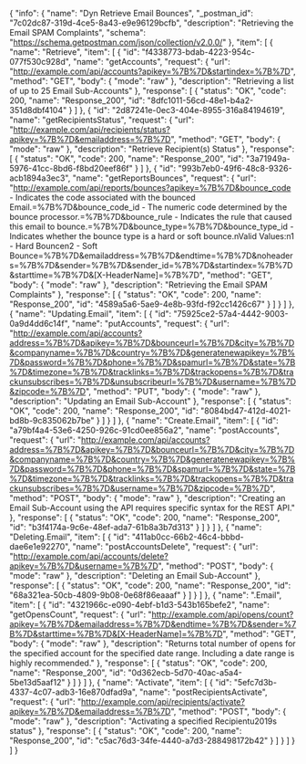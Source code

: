 {
  "info": {
    "name": "Dyn Retrieve Email Bounces",
    "_postman_id": "7c02dc87-319d-4ce5-8a43-e9e96129bcfb",
    "description": "Retrieving the Email SPAM Complaints",
    "schema": "https://schema.getpostman.com/json/collection/v2.0.0/"
  },
  "item": [
    {
      "name": "Retrieve",
      "item": [
        {
          "id": "f4338773-bdab-4223-954c-077f530c928d",
          "name": "getAccounts",
          "request": {
            "url": "http://example.com/api/accounts?apikey=%7B%7D&startindex=%7B%7D",
            "method": "GET",
            "body": {
              "mode": "raw"
            },
            "description": "Retrieving a list of up to 25 Email Sub-Accounts"
          },
          "response": [
            {
              "status": "OK",
              "code": 200,
              "name": "Response_200",
              "id": "8dfc1011-56cd-48e1-b4a2-351d8dbf4104"
            }
          ]
        },
        {
          "id": "2d87241e-0ec3-404e-8955-316a84194619",
          "name": "getRecipientsStatus",
          "request": {
            "url": "http://example.com/api/recipients/status?apikey=%7B%7D&emailaddress=%7B%7D",
            "method": "GET",
            "body": {
              "mode": "raw"
            },
            "description": "Retrieve Recipient(s) Status"
          },
          "response": [
            {
              "status": "OK",
              "code": 200,
              "name": "Response_200",
              "id": "3a71949a-5976-41cc-8bd6-f8bd20eef86f"
            }
          ]
        },
        {
          "id": "993b7eb0-49f6-48c8-9326-acb1894a3ec3",
          "name": "getReportsBounces",
          "request": {
            "url": "http://example.com/api/reports/bounces?apikey=%7B%7D&bounce_code - Indicates the code associated with the bounced Email.=%7B%7D&bounce_code_id - The numeric code determined by the bounce processor.=%7B%7D&bounce_rule - Indicates the rule that caused this email to bounce.=%7B%7D&bounce_type=%7B%7D&bounce_type_id - Indicates whether the bounce type is a hard or soft bounce.nValid Values:n1 - Hard Bouncen2 - Soft Bounce=%7B%7D&emailaddress=%7B%7D&endtime=%7B%7D&noheaders=%7B%7D&sender=%7B%7D&sender_id=%7B%7D&startindex=%7B%7D&starttime=%7B%7D&[X-HeaderName]=%7B%7D",
            "method": "GET",
            "body": {
              "mode": "raw"
            },
            "description": "Retrieving the Email SPAM Complaints"
          },
          "response": [
            {
              "status": "OK",
              "code": 200,
              "name": "Response_200",
              "id": "4589a5a6-5ae9-4e8b-93fd-f92cc1426c67"
            }
          ]
        }
      ]
    },
    {
      "name": "Updating.Email",
      "item": [
        {
          "id": "75925ce2-57a4-4442-9003-0a9d4dd6c14f",
          "name": "putAccounts",
          "request": {
            "url": "http://example.com/api/accounts?address=%7B%7D&apikey=%7B%7D&bounceurl=%7B%7D&city=%7B%7D&companyname=%7B%7D&country=%7B%7D&generatenewapikey=%7B%7D&password=%7B%7D&phone=%7B%7D&spamurl=%7B%7D&state=%7B%7D&timezone=%7B%7D&tracklinks=%7B%7D&trackopens=%7B%7D&trackunsubscribes=%7B%7D&unsubscribeurl=%7B%7D&username=%7B%7D&zipcode=%7B%7D",
            "method": "PUT",
            "body": {
              "mode": "raw"
            },
            "description": "Updating an Email Sub-Account"
          },
          "response": [
            {
              "status": "OK",
              "code": 200,
              "name": "Response_200",
              "id": "8084bd47-412d-4021-bd8b-9c835062b7be"
            }
          ]
        }
      ]
    },
    {
      "name": "Create.Email",
      "item": [
        {
          "id": "a79bf4a4-53e6-4250-926c-91cd0ee856a2",
          "name": "postAccounts",
          "request": {
            "url": "http://example.com/api/accounts?address=%7B%7D&apikey=%7B%7D&bounceurl=%7B%7D&city=%7B%7D&companyname=%7B%7D&country=%7B%7D&generatenewapikey=%7B%7D&password=%7B%7D&phone=%7B%7D&spamurl=%7B%7D&state=%7B%7D&timezone=%7B%7D&tracklinks=%7B%7D&trackopens=%7B%7D&trackunsubscribes=%7B%7D&username=%7B%7D&zipcode=%7B%7D",
            "method": "POST",
            "body": {
              "mode": "raw"
            },
            "description": "Creating an Email Sub-Account using the API requires specific syntax for the REST API."
          },
          "response": [
            {
              "status": "OK",
              "code": 200,
              "name": "Response_200",
              "id": "b3f4174a-9c6e-48ef-ada7-61b8a3b7d313"
            }
          ]
        }
      ]
    },
    {
      "name": "Deleting.Email",
      "item": [
        {
          "id": "411ab0cc-66b2-46c4-bbbd-dae6e1e92270",
          "name": "postAccountsDelete",
          "request": {
            "url": "http://example.com/api/accounts/delete?apikey=%7B%7D&username=%7B%7D",
            "method": "POST",
            "body": {
              "mode": "raw"
            },
            "description": "Deleting an Email Sub-Account"
          },
          "response": [
            {
              "status": "OK",
              "code": 200,
              "name": "Response_200",
              "id": "68a321ea-50cb-4809-9b08-0e68f86eaaaf"
            }
          ]
        }
      ]
    },
    {
      "name": ".Email",
      "item": [
        {
          "id": "4321966c-e090-4ebf-b1d3-543b165befe2",
          "name": "getOpensCount",
          "request": {
            "url": "http://example.com/api/opens/count?apikey=%7B%7D&emailaddress=%7B%7D&endtime=%7B%7D&sender=%7B%7D&starttime=%7B%7D&[X-HeaderName]=%7B%7D",
            "method": "GET",
            "body": {
              "mode": "raw"
            },
            "description": "Returns total number of opens for the specified account for the specified date range. Including a date range is highly recommended."
          },
          "response": [
            {
              "status": "OK",
              "code": 200,
              "name": "Response_200",
              "id": "0d362ecb-5d70-40ac-a5a4-5be13d5aaf12"
            }
          ]
        }
      ]
    },
    {
      "name": "Activate",
      "item": [
        {
          "id": "5efc7d3b-4337-4c07-adb3-16e870dfad9a",
          "name": "postRecipientsActivate",
          "request": {
            "url": "http://example.com/api/recipients/activate?apikey=%7B%7D&emailaddress=%7B%7D",
            "method": "POST",
            "body": {
              "mode": "raw"
            },
            "description": "Activating a specified Recipientu2019s status"
          },
          "response": [
            {
              "status": "OK",
              "code": 200,
              "name": "Response_200",
              "id": "c5ac76d3-34fe-4440-a7d3-288498172b42"
            }
          ]
        }
      ]
    }
  ]
}